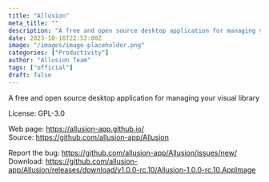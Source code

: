 ```yaml
---
title: "Allusion"
meta_title: ""
description: "A free and open source desktop application for managing your visual library"
date: 2023-10-16T22:52:00Z
image: "/images/image-placeholder.png"
categories: ["Productivity"]
author: "Allusion Team"
tags: ["official"]
draft: false
---
```


A free and open source desktop application for managing your visual library

License: GPL-3.0

Web page: https://allusion-app.github.io/  
Source: https://github.com/allusion-app/Allusion

Report the bug: https://github.com/allusion-app/Allusion/issues/new/  
Download: https://github.com/allusion-app/Allusion/releases/download/v1.0.0-rc.10/Allusion-1.0.0-rc.10.AppImage
